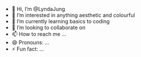 - 👋 Hi, I’m @LyndaJung
- 👀 I’m interested in anything aesthetic and colourful 
- 🌱 I’m currently learning basics to coding
- 💞️ I’m looking to collaborate on
- 📫 How to reach me ...
- 😄 Pronouns: ...
- ⚡ Fun fact: ...

<!---
LyndaJung/LyndaJung is a ✨ special ✨ repository because its `README.md` (this file) appears on your GitHub profile.
You can click the Preview link to take a look at your changes.
--->

